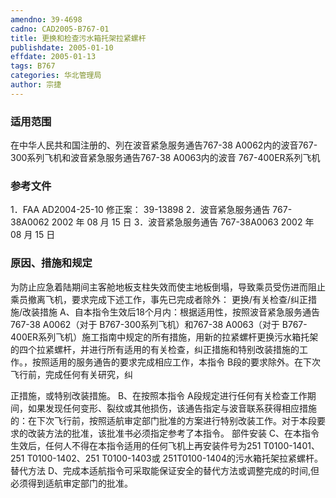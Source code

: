 ```yaml
---
amendno: 39-4698
cadno: CAD2005-B767-01
title: 更换和检查污水箱托架拉紧螺杆
publishdate: 2005-01-10
effdate: 2005-01-13
tags: B767
categories: 华北管理局
author: 宗捷
---
```


### 适用范围 
在中华人民共和国注册的、列在波音紧急服务通告767-38 A0062内的波音767-300系列飞机和波音紧急服务通告767-38 A0063内的波音 767-400ER系列飞机

### 参考文件
1．FAA AD2004-25-10      修正案： 39-13898
 2．波音紧急服务通告 767-38A0062    2002 年 08 月 15 日 
 3．波音紧急服务通告 767-38A0063    2002 年 08 月 15 日 

### 原因、措施和规定  
为防止应急着陆期间主客舱地板支柱失效而使主地板倒塌，导致乘员受伤进而阻止乘员撤离飞机，要求完成下述工作，事先已完成者除外： 更换/有关检查/纠正措施/改装措施 
A、自本指令生效后18个月内：根据适用性，按照波音紧急服务通告767-38 A0062（对于 B767-300系列飞机）和767-38 A0063（对于 B767-400ER系列飞机）施工指南中规定的所有措施，用新的拉紧螺杆更换污水箱托架的四个拉紧螺杆，并进行所有适用的有关检查，纠正措施和特别改装措施的工作。，按照适用的服务通告的要求完成相应工作，本指令 B段的要求除外。在下次飞行前，完成任何有关研究，纠
  
正措施，或特别改装措施。 
B、在按照本指令 A段规定进行任何有关检查工作期间，如果发现任何变形、裂纹或其他损伤，该通告指定与波音联系获得相应措施的：在下次飞行前，按照适航审定部门批准的方案进行特别改装工作。对于本段要求的改装方法的批准，该批准书必须指定参考了本指令。 部件安装 
C、在本指令生效后，任何人不得在本指令适用的任何飞机上再安装件号为251 T0100-1401、251 T0100-1402、251 T0100-1403或 251T0100-1404的污水箱托架拉紧螺杆。替代方法 
D、完成本适航指令可采取能保证安全的替代方法或调整完成的时间,但必须得到适航审定部门的批准。
